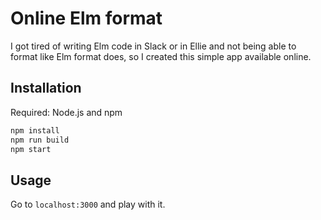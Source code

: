 # Online Elm format

I got tired of writing Elm code in Slack or in Ellie and not being able to format like Elm format does, so I created this simple app available online.

## Installation

Required: Node.js and npm
```sh
npm install
npm run build
npm start
```

## Usage

Go to `localhost:3000` and play with it.
